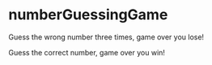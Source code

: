 # numberGuessingGame
Guess the wrong number three times, game over you lose!

Guess the correct number, game over you win!

